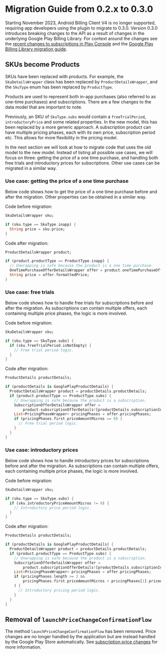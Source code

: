 # Migration Guide from 0.2.x to 0.3.0

Starting November 2023, Android Billing Client V4 is no longer supported,
requiring app developers using the plugin to migrate to 0.3.0.
Version 0.3.0 introduces breaking changes to the API as a result of changes in
the underlying Google Play Billing Library.
For context around the changes see the [recent changes to subscriptions in Play Console][1]
and the [Google Play Billing Library migration guide][2].

## SKUs become Products

SKUs have been replaced with products. For example, the `SkuDetailsWrapper`
class has been replaced by `ProductDetailsWrapper`, and the `SkuType` enum has
been replaced by `ProductType`.

Products are used to represent both in-app purchases (also referred to as
one-time purchases) and subscriptions. There are a few changes to the data model
that are important to note.

Previously, an SKU of `SkuType.subs` would contain a `freeTrialPeriod`,
`introductoryPrice` and some related properties. In the new model, this has been
replaced by a more generic approach.
A subscription product can have multiple pricing phases, each with its own
price, subscription period etc. This allows for more flexibility in the pricing
model.

In the next section we will look at how to migrate code that uses the old model
to the new model. Instead of listing all possible use cases, we will focus on
three: getting the price of a one time purchase, and handling both free trials
and introductory prices for subscriptions. Other use cases can be migrated in a
similar way.

### Use case: getting the price of a one time purchase

Below code shows how to get the price of a one time purchase before and after
the migration. Other properties can be obtained in a similar way.

Code before migration:

```dart
SkuDetailsWrapper sku;

if (sku.type == SkuType.inapp) {
  String price = sku.price;
}
```

Code after migration:

```dart
ProductDetailsWrapper product;

if (product.productType == ProductType.inapp) {
  // Unwrapping is safe because the product is a one time purchase.
  OneTimePurchaseOfferDetailsWrapper offer = product.oneTimePurchaseOfferDetails!;
  String price = offer.formattedPrice;
}
```

### Use case: free trials

Below code shows how to handle free trials for subscriptions before and after
the migration. As subscriptions can contain multiple offers, each containing
multiple price phases, the logic is more involved.

Code before migration:

```dart
SkuDetailsWrapper sku;

if (sku.type == SkuType.subs) {
  if (sku.freeTrialPeriod.isNotEmpty) {
    // Free trial period logic.
  }
}
```

Code after migration:

```dart
ProductDetails productDetails;

if (productDetails is GooglePlayProductDetails) {
  ProductDetailsWrapper product = productDetails.productDetails;
  if (product.productType == ProductType.subs) {
    // Unwrapping is safe because the product is a subscription.
    SubscriptionOfferDetailsWrapper offer =
        product.subscriptionOfferDetails![productDetails.subscriptionIndex!];
    List<PricingPhaseWrapper> pricingPhases = offer.pricingPhases;
    if (pricingPhases.first.priceAmountMicros == 0) {
      // Free trial period logic.
    }
  }
}
```

### Use case: introductory prices

Below code shows how to handle introductory prices for subscriptions before and
after the migration. As subscriptions can contain multiple offers, each
containing multiple price phases, the logic is more involved.

Code before migration:

```dart
SkuDetailsWrapper sku;

if (sku.type == SkuType.subs) {
  if (sku.introductoryPriceAmountMicros != 0) {
    // Introductory price period logic.
  }
}
```

Code after migration:

```dart
ProductDetails productDetails;

if (productDetails is GooglePlayProductDetails) {
  ProductDetailsWrapper product = productDetails.productDetails;
  if (product.productType == ProductType.subs) {
    // Unwrapping is safe because the product is a subscription.
    SubscriptionOfferDetailsWrapper offer =
        product.subscriptionOfferDetails![productDetails.subscriptionIndex!];
    List<PricingPhaseWrapper> pricingPhases = offer.pricingPhases;
    if (pricingPhases.length >= 2 &&
        pricingPhases.first.priceAmountMicros < pricingPhases[1].priceAmountMicros
    ) {
      // Introductory pricing period logic.
    }
  }
}
```

## Removal of `launchPriceChangeConfirmationFlow`

The method `launchPriceChangeConfirmationFlow` has been removed. Price changes
are no longer handled by the application but are instead handled by the Google
Play Store automatically. See [subscription price changes][3] for more
information.

<!-- References -->
[1]: https://support.google.com/googleplay/android-developer/answer/12124625
[2]: https://developer.android.com/google/play/billing/migrate-gpblv6#5-or-6
[3]: https://developer.android.com/google/play/billing/subscriptions#price-change
